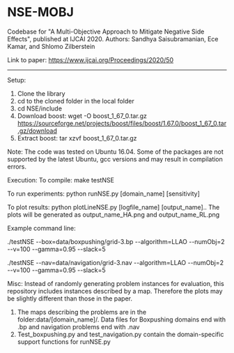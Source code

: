 # NSE-MOBJ
Codebase for "A Multi-Objective Approach to Mitigate Negative Side Effects", published at IJCAI 2020.
Authors: Sandhya Saisubramanian, Ece Kamar, and Shlomo Zilberstein

Link to paper: https://www.ijcai.org/Proceedings/2020/50

-----------------------------------------------------------------------------------------------------------
Setup:

1. Clone the library
2. cd to the cloned folder in the local folder
3. cd NSE/include
4. Download boost: wget -O boost_1_67_0.tar.gz https://sourceforge.net/projects/boost/files/boost/1.67.0/boost_1_67_0.tar.gz/download
5. Extract boost: tar xzvf boost_1_67_0.tar.gz

Note: The code was tested on Ubuntu 16.04. Some of the packages are not supported by the latest Ubuntu, gcc versions and may result in compilation errors. 


Execution:
To compile: make testNSE

To run experiments: python runNSE.py [domain_name] [sensitivity]

To plot results: python plotLineNSE.py [logfile_name] [output_name].. The plots will be generated as output_name_HA.png and output_name_RL.png

Example command line: 

./testNSE --box=data/boxpushing/grid-3.bp --algorithm=LLAO --numObj=2 --v=100 --gamma=0.95 --slack=5

./testNSE --nav=data/navigation/grid-3.nav --algorithm=LLAO --numObj=2 --v=100 --gamma=0.95 --slack=5

Misc:
Instead of randomly generating problem instances for evaluation, this repository includes instances described by a map. Therefore the plots may be slightly different than those in the paper. 
1. The maps describing the problems are in the folder:data/[domain_name]/. Data files for Boxpushing domains end with .bp and navigation problems end with .nav
2. Test_boxpushing.py and test_navigation.py contain the domain-specific support functions for runNSE.py
